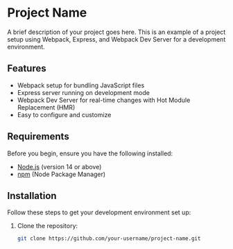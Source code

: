 # Project Name

A brief description of your project goes here. This is an example of a project setup using Webpack, Express, and Webpack Dev Server for a development environment.

## Features

- Webpack setup for bundling JavaScript files
- Express server running on development mode
- Webpack Dev Server for real-time changes with Hot Module Replacement (HMR)
- Easy to configure and customize

## Requirements

Before you begin, ensure you have the following installed:

- [Node.js](https://nodejs.org/) (version 14 or above)
- [npm](https://www.npmjs.com/) (Node Package Manager)

## Installation

Follow these steps to get your development environment set up:

1. Clone the repository:

   ```bash
   git clone https://github.com/your-username/project-name.git
